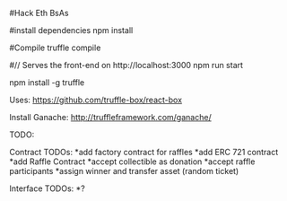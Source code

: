 #Hack Eth BsAs

#install dependencies
npm install

#Compile
truffle compile

#// Serves the front-end on http://localhost:3000
npm run start

npm install -g truffle

Uses:
https://github.com/truffle-box/react-box

Install Ganache:
http://truffleframework.com/ganache/

TODO:

Contract TODOs:
*add factory contract for raffles
*add ERC 721 contract
*add Raffle Contract
*accept collectible as donation
*accept raffle participants
*assign winner and transfer asset (random ticket)

Interface TODOs:
*?
